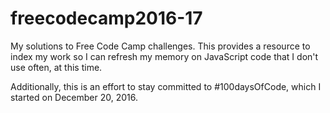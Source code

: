 # freecodecamp2016-17
My solutions to Free Code Camp challenges. This provides a resource to index my work so I can refresh my memory on JavaScript code that I don't use often, at this time.

Additionally, this is an effort to stay committed to #100daysOfCode, which I started on December 20, 2016.
